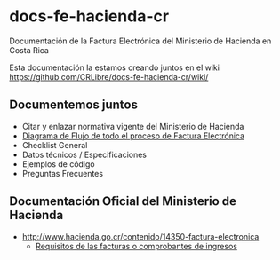 # docs-fe-hacienda-cr
Documentación de la Factura Electrónica del Ministerio de Hacienda en Costa Rica

Esta documentación la estamos creando juntos en el wiki https://github.com/CRLibre/docs-fe-hacienda-cr/wiki/

## Documentemos juntos
* Citar y enlazar normativa vigente del Ministerio de Hacienda
* [Diagrama de Flujo de todo el proceso de Factura Electrónica](https://github.com/CRLibre/docs-fe-hacienda-cr/wiki/Diagrama-de-flujo-Factura-Electr%C3%B3nica-Costa-Rica)
* Checklist General
* Datos técnicos / Especificaciones
* Ejemplos de código
* Preguntas Frecuentes

## Documentación Oficial del Ministerio de Hacienda
* http://www.hacienda.go.cr/contenido/14350-factura-electronica
  * [Requisitos de las facturas o comprobantes de ingresos](http://www.hacienda.go.cr/contenido/13383-requisitos-de-las-facturas-o-comprobantes-de-ingresos)

